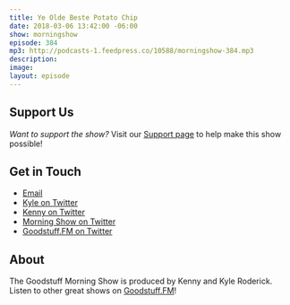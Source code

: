 ```yaml
---
title: Ye Olde Beste Potato Chip
date: 2018-03-06 13:42:00 -06:00
show: morningshow
episode: 384
mp3: http://podcasts-1.feedpress.co/10588/morningshow-384.mp3
description: 
image: 
layout: episode
---
```




## Support Us
*Want to support the show?* Visit our [Support page](https://goodstuff.fm/support) to help make this show possible!

## Get in Touch
* [Email](mailto:kyle@goodstuff.fm)
* [Kyle on Twitter](http://twitter.com/dogburps)
* [Kenny on Twitter](http://twitter.com/pizzarobotics)
* [Morning Show on Twitter](http://twitter.com/morningshowam)
* [Goodstuff.FM on Twitter](http://twitter.com/goodstufffm)

## About
The Goodstuff Morning Show is produced by Kenny and Kyle Roderick. Listen to other great shows on [Goodstuff.FM](http://goodstuff.fm/shows)!